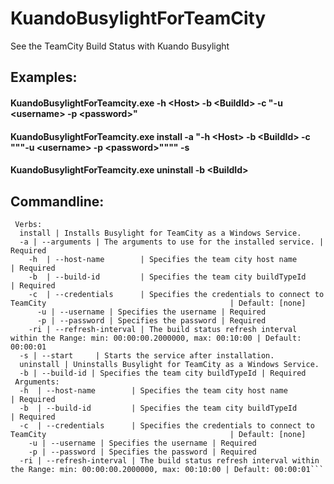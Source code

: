 
# KuandoBusylightForTeamCity
See the TeamCity Build Status with Kuando Busylight

## Examples:

#### KuandoBusylightForTeamcity.exe -h &lt;Host> -b &lt;BuildId> -c "-u &lt;username> -p &lt;password>"

#### KuandoBusylightForTeamcity.exe install -a "-h &lt;Host> -b &lt;BuildId> -c """-u &lt;username> -p &lt;password>"""" -s

#### KuandoBusylightForTeamcity.exe uninstall -b &lt;BuildId>

## Commandline:
```Help
 Verbs:
  install | Installs Busylight for TeamCity as a Windows Service.
  -a | --arguments | The arguments to use for the installed service. | Required
    -h  | --host-name        | Specifies the team city host name                                                        | Required
    -b  | --build-id         | Specifies the team city buildTypeId                                                      | Required
    -c  | --credentials      | Specifies the credentials to connect to TeamCity                                         | Default: [none]
      -u | --username | Specifies the username | Required
      -p | --password | Specifies the password | Required
    -ri | --refresh-interval | The build status refresh interval within the Range: min: 00:00:00.2000000, max: 00:10:00 | Default: 00:00:01
  -s | --start     | Starts the service after installation.
  uninstall | Uninstalls Busylight for TeamCity as a Windows Service.
  -b | --build-id | Specifies the team city buildTypeId | Required
 Arguments:
  -h  | --host-name        | Specifies the team city host name                                                        | Required
  -b  | --build-id         | Specifies the team city buildTypeId                                                      | Required
  -c  | --credentials      | Specifies the credentials to connect to TeamCity                                         | Default: [none]
    -u | --username | Specifies the username | Required
    -p | --password | Specifies the password | Required
  -ri | --refresh-interval | The build status refresh interval within the Range: min: 00:00:00.2000000, max: 00:10:00 | Default: 00:00:01```
